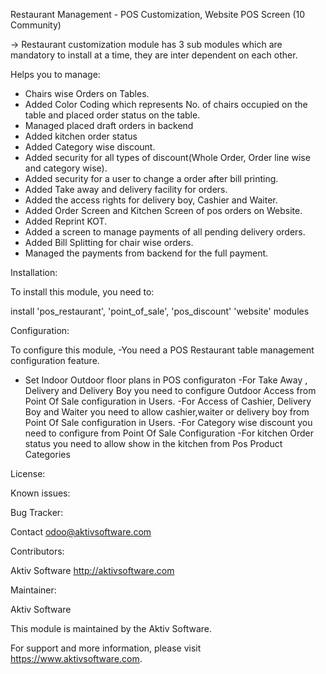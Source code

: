 Restaurant Management  - POS Customization, Website POS Screen (10 Community)

-> Restaurant customization module has 3 sub modules which are mandatory to install at a time, they are inter dependent on each other.

Helps you to manage:

- Chairs wise Orders on Tables.
- Added Color Coding which represents No. of chairs occupied on the table and placed order status on the table.
- Managed placed draft orders in backend
- Added kitchen order status
- Added Category wise discount.
- Added security for all types of discount(Whole Order, Order line wise and category wise). 
- Added security for a user to change a order after bill  printing.
- Added Take away and delivery facility for orders. 
- Added the access rights for delivery boy, Cashier and Waiter.
- Added Order Screen and Kitchen Screen of pos orders on Website.
- Added Reprint KOT.
- Added a screen to manage payments of all pending delivery orders.
- Added Bill Splitting for chair wise orders.
- Managed the payments from backend for the full payment.

Installation:

To install this module, you need to:

install 'pos_restaurant', 'point_of_sale', 'pos_discount' 'website' modules

Configuration:

To configure this module,
-You need a POS Restaurant table management configuration feature.
- Set Indoor Outdoor floor plans in POS configuraton
-For Take Away , Delivery and Delivery Boy you need to configure Outdoor Access from Point Of Sale configuration in Users.
-For Access of Cashier, Delivery Boy and Waiter you need to allow cashier,waiter or delivery boy from Point Of Sale configuration in Users.
-For Category wise discount you need to configure from Point Of Sale Configuration
-For kitchen Order status you need to allow show in the kitchen from Pos Product Categories

License:


Known issues:

Bug Tracker:

Contact odoo@aktivsoftware.com 

Contributors:

Aktiv Software <http://aktivsoftware.com>

Maintainer:

Aktiv Software

This module is maintained by the Aktiv Software.

For support and more information, please visit https://www.aktivsoftware.com.
